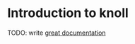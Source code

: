 # Introduction to knoll

TODO: write [great documentation](http://jacobian.org/writing/what-to-write/)
